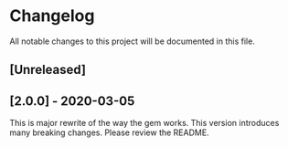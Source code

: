 # Changelog

All notable changes to this project will be documented in this file.

## [Unreleased]

## [2.0.0] - 2020-03-05

This is major rewrite of the way the gem works. This version introduces many
breaking changes. Please review the README.
